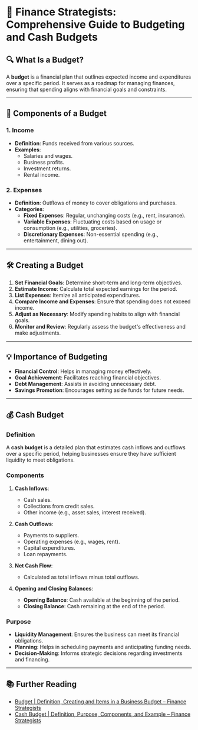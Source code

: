 # 📘 Finance Strategists: Comprehensive Guide to Budgeting and Cash Budgets

## 🔍 What Is a Budget?

A **budget** is a financial plan that outlines expected income and expenditures over a specific period. It serves as a roadmap for managing finances, ensuring that spending aligns with financial goals and constraints.

---

## 🧱 Components of a Budget

### 1. Income

- **Definition**: Funds received from various sources.
- **Examples**:
  - Salaries and wages.
  - Business profits.
  - Investment returns.
  - Rental income.

### 2. Expenses

- **Definition**: Outflows of money to cover obligations and purchases.
- **Categories**:
  - **Fixed Expenses**: Regular, unchanging costs (e.g., rent, insurance).
  - **Variable Expenses**: Fluctuating costs based on usage or consumption (e.g., utilities, groceries).
  - **Discretionary Expenses**: Non-essential spending (e.g., entertainment, dining out).

---

## 🛠️ Creating a Budget

1. **Set Financial Goals**: Determine short-term and long-term objectives.
2. **Estimate Income**: Calculate total expected earnings for the period.
3. **List Expenses**: Itemize all anticipated expenditures.
4. **Compare Income and Expenses**: Ensure that spending does not exceed income.
5. **Adjust as Necessary**: Modify spending habits to align with financial goals.
6. **Monitor and Review**: Regularly assess the budget's effectiveness and make adjustments.

---

## 💡 Importance of Budgeting

- **Financial Control**: Helps in managing money effectively.
- **Goal Achievement**: Facilitates reaching financial objectives.
- **Debt Management**: Assists in avoiding unnecessary debt.
- **Savings Promotion**: Encourages setting aside funds for future needs.

---

## 💰 Cash Budget

### Definition

A **cash budget** is a detailed plan that estimates cash inflows and outflows over a specific period, helping businesses ensure they have sufficient liquidity to meet obligations.

### Components

1. **Cash Inflows**:
   - Cash sales.
   - Collections from credit sales.
   - Other income (e.g., asset sales, interest received).

2. **Cash Outflows**:
   - Payments to suppliers.
   - Operating expenses (e.g., wages, rent).
   - Capital expenditures.
   - Loan repayments.

3. **Net Cash Flow**:
   - Calculated as total inflows minus total outflows.

4. **Opening and Closing Balances**:
   - **Opening Balance**: Cash available at the beginning of the period.
   - **Closing Balance**: Cash remaining at the end of the period.

### Purpose

- **Liquidity Management**: Ensures the business can meet its financial obligations.
- **Planning**: Helps in scheduling payments and anticipating funding needs.
- **Decision-Making**: Informs strategic decisions regarding investments and financing.

---

## 📚 Further Reading

- [Budget | Definition, Creating and Items in a Business Budget – Finance Strategists](https://www.financestrategists.com/financial-advisor/financial-plan/budget/)
- [Cash Budget | Definition, Purpose, Components, and Example – Finance Strategists](https://www.financestrategists.com/accounting/budgeting/cash-budget/)
